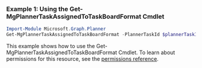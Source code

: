 ### Example 1: Using the Get-MgPlannerTaskAssignedToTaskBoardFormat Cmdlet
```powershell
Import-Module Microsoft.Graph.Planner
Get-MgPlannerTaskAssignedToTaskBoardFormat -PlannerTaskId $plannerTaskId
```
This example shows how to use the Get-MgPlannerTaskAssignedToTaskBoardFormat Cmdlet.
To learn about permissions for this resource, see the [permissions reference](/graph/permissions-reference).
